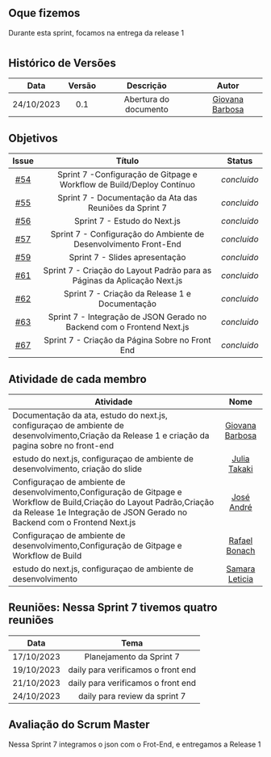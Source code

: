 ## Oque fizemos

Durante esta sprint, focamos na entrega da release 1 

#

## Histórico de Versões

| Data       | Versão | Descrição                                 | Autor             |
| :--------: | :----: | :--------------------:                    | :---------------: |
| 24/10/2023 |  0.1   | Abertura do documento                     | [Giovana Barbosa ](https://github.com/gio221) |

## Objetivos
|                            Issue                             |              Título               |                    Status                     |
| :----------------------------------------------------------: | :-------------------------------: | :-------------------------------------------------: |
| [#54](https://github.com/unb-mds/2023-2-Squad07/issues/54) |  Sprint 7 -Configuração de Gitpage e Workflow de Build/Deploy Contínuo  |_concluido_  |
| [#55](https://github.com/unb-mds/2023-2-Squad07/issues/55) |  Sprint 7 - Documentação da Ata das Reuniões da Sprint 7  |_concluido_ |
| [#56](https://github.com/unb-mds/2023-2-Squad07/issues/56) |  Sprint 7 - Estudo do Next.js  |_concluido_ |
| [#57](https://github.com/unb-mds/2023-2-Squad07/issues/57) |  Sprint 7 - Configuração do Ambiente de Desenvolvimento Front-End   |_concluido_|
| [#59](https://github.com/unb-mds/2023-2-Squad07/issues/59) |  Sprint 7 - Slides apresentação  |_concluido_|
| [#61](https://github.com/unb-mds/2023-2-Squad07/issues/61 ) |  Sprint 7 - Criação do Layout Padrão para as Páginas da Aplicação Next.js  |_concluido_|
| [#62](https://github.com/unb-mds/2023-2-Squad07/issues/62) |  Sprint 7 - Criação da Release 1 e Documentação  |_concluido_|
| [#63](https://github.com/unb-mds/2023-2-Squad07/issues/63) |  Sprint 7 - Integração de JSON Gerado no Backend com o Frontend Next.js  |_concluido_|
| [#67](https://github.com/unb-mds/2023-2-Squad07/issues/67) |  Sprint 7 - Criação da Página Sobre no Front End    | _concluido_  |


## Atividade de cada membro
 Atividade        |                                                                           Nome                                                                            |
| ------------- | :-------------------------------------------------------------------------------------------------------------------------------------------------------: |
| Documentação da ata, estudo do next.js, configuraçao de ambiente de desenvolvimento,Criação da Release 1 e criação da pagina sobre no front-end|                                                    [Giovana Barbosa ](https://github.com/gio221)                                                    |
|   estudo do next.js, configuraçao de ambiente de desenvolvimento, criação do slide|                                                    [Julia Takaki](https://github.com/juliatakaki)                                                    |
|Configuraçao de ambiente de desenvolvimento,Configuração de Gitpage e Workflow de Build,Criação do Layout Padrão,Criação da Release 1e  Integração de JSON Gerado no Backend com o Frontend Next.js  |                [José André](https://github.com/joseandre25)                                                     |
| Configuraçao de ambiente de desenvolvimento,Configuração de Gitpage e Workflow de Build  |                                                    [Rafael Bonach](https://github.com/RafaBonach)                                                    |
| estudo do next.js, configuraçao de ambiente de desenvolvimento   |                                                    [Samara Leticia](https://github.com/samarawwleticia)       |  


## Reuniões: Nessa Sprint 7 tivemos quatro reuniões

| Data       | Tema                             
| :---------:| :---------------------------------------------:      
| 17/10/2023 |  Planejamento da Sprint 7
| 19/10/2023 |  daily  para verificamos o front end
| 21/10/2023 |  daily  para verificamos o front end
| 24/10/2023 |  daily  para review da sprint 7

## Avaliação do Scrum Master

Nessa Sprint 7 integramos o json com o Frot-End, e entregamos a Release 1